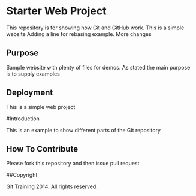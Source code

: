 # Starter Web Project

This repository is for showing how Git and GitHub work. This is a simple website
Adding a line for rebasing example.
More changes
## Purpose

Sample website with plenty of files for demos. As stated the main purpose is to supply examples

## Deployment
This is a simple web project

#Introduction

This is an example to show different parts of the Git repository

## How To Contribute
Please fork this repository and then issue pull request

##Copyright

Git Training 2014. All rights reserved.
